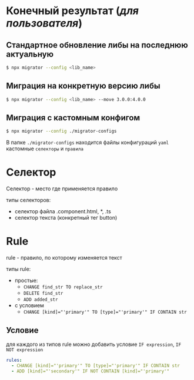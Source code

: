 # Конечный результат (*для пользователя*)
## Стандартное обновление либы на последнюю актуальную
```bash
$ npx migrator --config <lib_name>
```
## Миграция на конкретную версию либы
```bash
$ npx migrator --config <lib_name> --move 3.0.0:4.0.0
```
## Миграция с кастомным конфигом
```bash
$ npx migrator --config ./migrator-configs
```
В папке `./migrator-configs` находится файлы конфигураций `yaml` кастомные `селекторы` и `правила`


# Селектор
Селектор - место где применяется правило

типы селекторов:
* селектор файла .component.html, *, .ts
* селектор текста (конкретный тег button)

# Rule
rule - правило, по которому изменяется текст

типы rule:
* простые:
  * `CHANGE find_str TO replace_str`
  * `DELETE find_str`
  * `ADD added_str`
* с условием
  * `CHANGE [kind]="'primary'" TO [type]="'primary'" IF CONTAIN str`

## Условие
для каждого из типов rule можно добавить условие `IF expression`, `IF NOT expression`

```yaml
rules:
  - CHANGE [kind]="'primary'" TO [type]="'primary'" IF CONTAIN str
  - ADD [kind]="'secondary'" IF NOT CONTAIN [kind]="'primary'"
```
